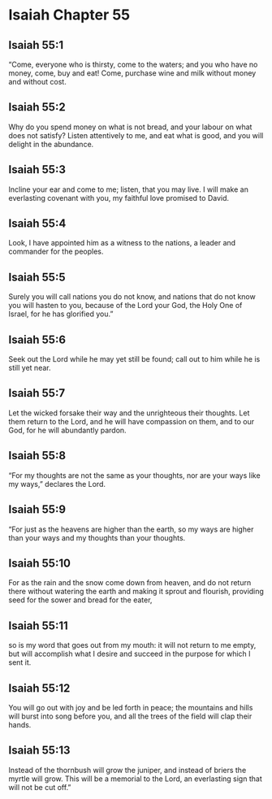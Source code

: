 # Isaiah Chapter 55

## Isaiah 55:1

“Come, everyone who is thirsty, come to the waters; and you who have no money, come, buy and eat! Come, purchase wine and milk without money and without cost.

## Isaiah 55:2

Why do you spend money on what is not bread, and your labour on what does not satisfy? Listen attentively to me, and eat what is good, and you will delight in the abundance.

## Isaiah 55:3

Incline your ear and come to me; listen, that you may live. I will make an everlasting covenant with you, my faithful love promised to David.

## Isaiah 55:4

Look, I have appointed him as a witness to the nations, a leader and commander for the peoples.

## Isaiah 55:5

Surely you will call nations you do not know, and nations that do not know you will hasten to you, because of the Lord your God, the Holy One of Israel, for he has glorified you.”

## Isaiah 55:6

Seek out the Lord while he may yet still be found; call out to him while he is still yet near.

## Isaiah 55:7

Let the wicked forsake their way and the unrighteous their thoughts. Let them return to the Lord, and he will have compassion on them, and to our God, for he will abundantly pardon.

## Isaiah 55:8

“For my thoughts are not the same as your thoughts, nor are your ways like my ways,” declares the Lord.

## Isaiah 55:9

“For just as the heavens are higher than the earth, so my ways are higher than your ways and my thoughts than your thoughts.

## Isaiah 55:10

For as the rain and the snow come down from heaven, and do not return there without watering the earth and making it sprout and flourish, providing seed for the sower and bread for the eater,

## Isaiah 55:11

so is my word that goes out from my mouth: it will not return to me empty, but will accomplish what I desire and succeed in the purpose for which I sent it.

## Isaiah 55:12

You will go out with joy and be led forth in peace; the mountains and hills will burst into song before you, and all the trees of the field will clap their hands.

## Isaiah 55:13

Instead of the thornbush will grow the juniper, and instead of briers the myrtle will grow. This will be a memorial to the Lord, an everlasting sign that will not be cut off.”
